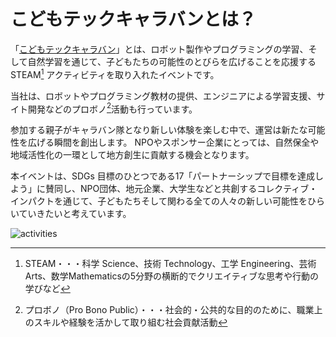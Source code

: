 # こどもテックキャラバンとは？

「[こどもテックキャラバン](https://caravan-kidstec.com/)」とは、ロボット製作やプログラミングの学習、そして自然学習を通じて、子どもたちの可能性のとびらを広げることを応援する STEAM[^1] アクティビティを取り入れたイベントです。

当社は、ロボットやプログラミング教材の提供、エンジニアによる学習支援、サイト開発などのプロボノ[^2]活動も行っています。

参加する親子がキャラバン隊となり新しい体験を楽しむ中で、運営は新たな可能性を広げる瞬間を創出します。
NPOやスポンサー企業にとっては、自然保全や地域活性化の一環として地方創生に貢献する機会となります。

本イベントは、SDGs 目標のひとつである17「パートナーシップで目標を達成しよう」に賛同し、NPO団体、地元企業、大学生などと共創するコレクティブ・インパクトを通じて、子どもたちそして関わる全ての人々の新しい可能性をひらいていきたいと考えています。

![activities](/img/activities.avif)

[^1]: STEAM・・・科学 Science、技術 Technology、工学 Engineering、芸術 Arts、数学Mathematicsの5分野の横断的でクリエイティブな思考や行動の学びなど
[^2]: プロボノ（Pro Bono Public）・・・社会的・公共的な目的のために、職業上のスキルや経験を活かして取り組む社会貢献活動 
